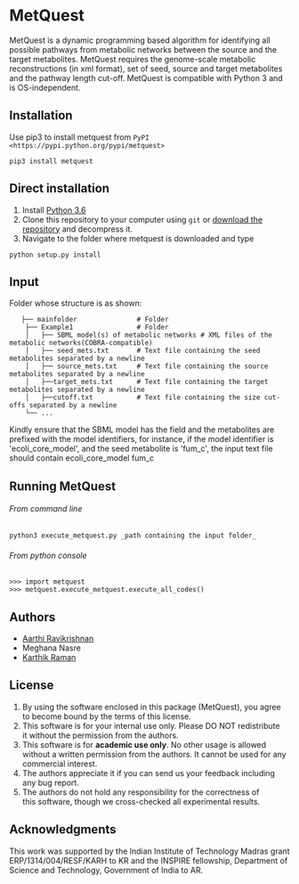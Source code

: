# MetQuest

MetQuest is a dynamic programming based algorithm for identifying all possible
pathways from metabolic networks between the source and the target metabolites. 
MetQuest requires the genome-scale metabolic reconstructions (in xml format),
set of seed, source and target metabolites and the pathway length cut-off. 
MetQuest is compatible with Python 3 and is OS-independent.  

## Installation

Use pip3 to install metquest from 
```PyPI <https://pypi.python.org/pypi/metquest>```

```pip3 install metquest```

## Direct installation

1. Install [Python 3.6](https://www.python.org/downloads/)
2. Clone this repository to your computer using ```git``` or [download the repository](https://github.com/RamanLab/MetQuest) and decompress it.   
3. Navigate to the folder where metquest is downloaded and type
```
python setup.py install
```


## Input

Folder whose structure is as shown:
```
   ├── mainfolder               # Folder  
    ├── Example1                # Folder  
    │   ├── SBML model(s) of metabolic networks # XML files of the metabolic networks(COBRA-compatible)
    │   ├── seed_mets.txt       # Text file containing the seed metabolites separated by a newline
    │   ├── source_mets.txt     # Text file containing the source metabolites separated by a newline
    │   ├──target_mets.txt      # Text file containing the target metabolites separated by a newline
    │   ├──cutoff.txt       	# Text file containing the size cut-offs separated by a newline
    └── ...
 ```

Kindly ensure that the SBML model has the field <model id> and the metabolites
are prefixed with the model identifiers, for instance, if the model identifier is 
'ecoli_core_model', and the seed metabolite is 'fum_c', the input text file
should contain ecoli_core_model fum_c

## Running MetQuest

###### From command line
``` 
python3 execute_metquest.py _path containing the input folder_
```

###### From python console
```
>>> import metquest
>>> metquest.execute_metquest.execute_all_codes()
```


## Authors

* [Aarthi Ravikrishnan](https://github.com/aarthi31)
* Meghana Nasre
* [Karthik Raman](https://github.com/karthikraman)


## License

1. By using the software enclosed in this package (MetQuest), you agree to become bound by the terms of this license. 
2. This software is for your internal use only. Please DO NOT redistribute it without the permission from the authors.
3. This software is for **academic use only**. No other usage is allowed without a written permission from the authors. It cannot be used for any commercial interest.
4. The authors appreciate it if you can send us your feedback including any bug report.
5. The authors do not hold any responsibility for the correctness of this software, though we cross-checked all experimental results.

## Acknowledgments

This work was supported by the Indian Institute of Technology Madras grant ERP/1314/004/RESF/KARH to KR and the INSPIRE fellowship, Department of Science and Technology, Government of India to AR.



